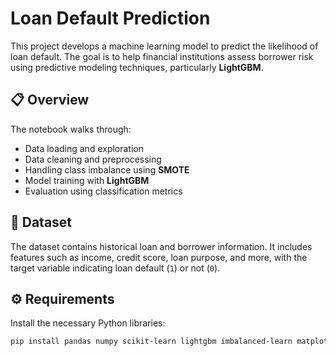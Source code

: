 # Loan Default Prediction

This project develops a machine learning model to predict the likelihood of loan default. The goal is to help financial institutions assess borrower risk using predictive modeling techniques, particularly **LightGBM**.

## 📋 Overview

The notebook walks through:
- Data loading and exploration
- Data cleaning and preprocessing
- Handling class imbalance using **SMOTE**
- Model training with **LightGBM**
- Evaluation using classification metrics

## 📁 Dataset

The dataset contains historical loan and borrower information. It includes features such as income, credit score, loan purpose, and more, with the target variable indicating loan default (`1`) or not (`0`).

## ⚙️ Requirements

Install the necessary Python libraries:

```bash
pip install pandas numpy scikit-learn lightgbm imbalanced-learn matplotlib seaborn
